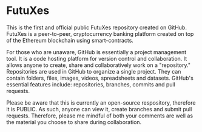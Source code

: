 # FutuXes
This is the first and official public FutuXes repository created on GitHub. FutuXes is a peer-to-peer, cryptocurrency banking platform created on top of the Ethereum blockchain using smart-contracts. 

For those who are unaware, GitHub is essentially a project management tool. It is a code hosting platform for version control and collaboration. It allows anyone to create, share and collaboratively work on a "repository." Repositories are used in GitHub to organize a single project. They can contain folders, files, images, videos, spreadsheets and datasets. GitHub's essential features include: repositories, branches, commits and pull requests. 

Please be aware that this is currently an open-source respository, therefore it is PUBLIC. As such, anyone can view it, create branches and submit pull requests. Therefore, please me mindful of both your comments are well as the material you choose to share during collaboration. 
